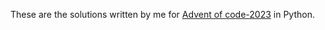 These are the solutions written by me for [Advent of code-2023](https://adventofcode.com/2023) in Python.
